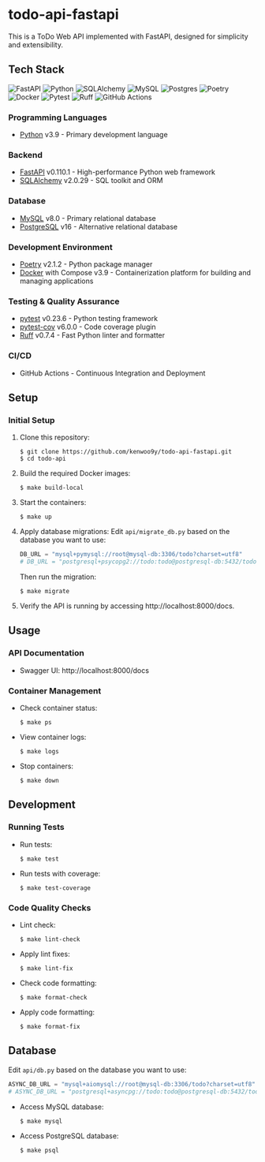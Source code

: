 # todo-api-fastapi

This is a ToDo Web API implemented with FastAPI, designed for simplicity and extensibility.

## Tech Stack

![FastAPI](https://img.shields.io/badge/FastAPI-005571?style=for-the-badge&logo=fastapi)
![Python](https://img.shields.io/badge/python-3670A0?style=for-the-badge&logo=python&logoColor=ffdd54)
![SQLAlchemy](https://img.shields.io/badge/SQLAlchemy-D71F00.svg?style=for-the-badge&logo=SQLAlchemy&logoColor=white)
![MySQL](https://img.shields.io/badge/mysql-4479A1.svg?style=for-the-badge&logo=mysql&logoColor=white)
![Postgres](https://img.shields.io/badge/postgres-%23316192.svg?style=for-the-badge&logo=postgresql&logoColor=white)
![Poetry](https://img.shields.io/badge/Poetry-%233B82F6.svg?style=for-the-badge&logo=poetry&logoColor=0B3D8D)
![Docker](https://img.shields.io/badge/docker-%230db7ed.svg?style=for-the-badge&logo=docker&logoColor=white)
![Pytest](https://img.shields.io/badge/pytest-%23ffffff.svg?style=for-the-badge&logo=pytest&logoColor=2f9fe3)
![Ruff](https://img.shields.io/badge/Ruff-D7FF64.svg?style=for-the-badge&logo=Ruff&logoColor=black)
![GitHub Actions](https://img.shields.io/badge/github%20actions-%232671E5.svg?style=for-the-badge&logo=githubactions&logoColor=white)

### Programming Languages
- [Python](https://www.python.org/) v3.9 - Primary development language

### Backend
- [FastAPI](https://fastapi.tiangolo.com/) v0.110.1 - High-performance Python web framework
- [SQLAlchemy](https://www.sqlalchemy.org/) v2.0.29 - SQL toolkit and ORM

### Database
- [MySQL](https://www.mysql.com/) v8.0 - Primary relational database
- [PostgreSQL](https://www.postgresql.org/) v16 - Alternative relational database

### Development Environment
- [Poetry](https://python-poetry.org/) v2.1.2 - Python package manager
- [Docker](https://www.docker.com/) with Compose v3.9 - Containerization platform for building and managing applications

### Testing & Quality Assurance
- [pytest](https://docs.pytest.org/) v0.23.6 - Python testing framework
- [pytest-cov](https://pytest-cov.readthedocs.io/) v6.0.0 - Code coverage plugin
- [Ruff](https://docs.astral.sh/ruff/) v0.7.4 - Fast Python linter and formatter

### CI/CD
- GitHub Actions - Continuous Integration and Deployment

## Setup
### Initial Setup
1. Clone this repository:
    ```
    $ git clone https://github.com/kenwoo9y/todo-api-fastapi.git
    $ cd todo-api
    ```

2. Build the required Docker images:
    ```
    $ make build-local
    ```

3. Start the containers:
    ```
    $ make up
    ```

4. Apply database migrations:
    Edit `api/migrate_db.py` based on the database you want to use:
    ```api/migrate_db.py
    DB_URL = "mysql+pymysql://root@mysql-db:3306/todo?charset=utf8"
    # DB_URL = "postgresql+psycopg2://todo:todo@postgresql-db:5432/todo"
    ```
    Then run the migration:
    ```
    $ make migrate
    ```

5. Verify the API is running by accessing http://localhost:8000/docs.

## Usage
### API Documentation
- Swagger UI: http://localhost:8000/docs

### Container Management
- Check container status:
    ```
    $ make ps
    ```
- View container logs:
    ```
    $ make logs
    ```
- Stop containers:
    ```
    $ make down
    ```

## Development
### Running Tests
- Run tests:
    ```
    $ make test
    ```
- Run tests with coverage:
    ```
    $ make test-coverage
    ```
### Code Quality Checks
- Lint check:
    ```
    $ make lint-check
    ```
- Apply lint fixes:
    ```
    $ make lint-fix
    ```
- Check code formatting:
    ```
    $ make format-check
    ```
- Apply code formatting:
    ```
    $ make format-fix
    ```

## Database
Edit `api/db.py` based on the database you want to use:
```api/db.py
ASYNC_DB_URL = "mysql+aiomysql://root@mysql-db:3306/todo?charset=utf8"
# ASYNC_DB_URL = "postgresql+asyncpg://todo:todo@postgresql-db:5432/todo"
```
- Access MySQL database:
    ```
    $ make mysql
    ```
- Access PostgreSQL database:
    ```
    $ make psql
    ```
